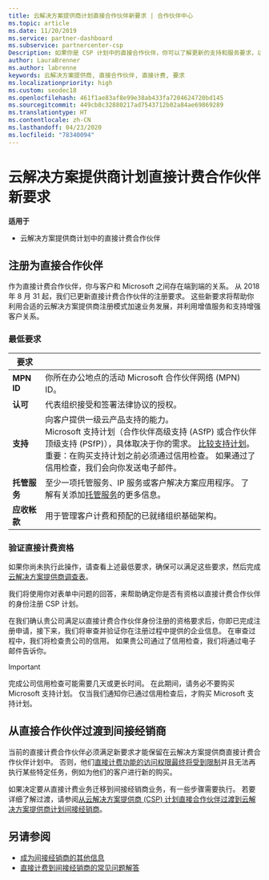 ```yaml
---
title: 云解决方案提供商计划直接合作伙伴新要求 | 合作伙伴中心
ms.topic: article
ms.date: 11/20/2019
ms.service: partner-dashboard
ms.subservice: partnercenter-csp
Description: 如果你是 CSP 计划中的直接合作伙伴，你可以了解更新的支持和服务要求，以及如何满足这些要求。
author: LauraBrenner
ms.author: labrenne
keywords: 云解决方案提供商, 直接合作伙伴, 直接计费, 要求
ms.localizationpriority: high
ms.custom: seodec18
ms.openlocfilehash: 461f1ae83af8e99e38ab433fa7204624720bd145
ms.sourcegitcommit: 449cb8c32880217ad7543712b02a84ae69869289
ms.translationtype: HT
ms.contentlocale: zh-CN
ms.lasthandoff: 04/23/2020
ms.locfileid: "78340094"
---
```

# <a name="csp-direct-bill-partner-new-requirements"></a>云解决方案提供商计划直接计费合作伙伴新要求

**适用于**

- 云解决方案提供商计划中的直接计费合作伙伴

## <a name="enroll-as-a-direct-partner"></a>注册为直接合作伙伴

作为直接计费合作伙伴，你与客户和 Microsoft 之间存在端到端的关系。 从 2018 年 8 月 31 起，我们已更新直接计费合作伙伴的注册要求。 这些新要求将帮助你利用合适的云解决方案提供商注册模式加速业务发展，并利用增值服务和支持增强客户关系。

### <a name="minimum-requirements"></a>最低要求

|**要求**|                             |
|--------------------------------|--------------------------------------------------------------|
|**MPN ID**   |你所在办公地点的活动 Microsoft 合作伙伴网络 (MPN) ID。    |
|**认可**   |代表组织接受和签署法律协议的授权。|
|**支持**   |向客户提供一级云产品支持的能力。 <br>Microsoft 支持计划（合作伙伴高级支持 (ASfP) 或合作伙伴顶级支持 (PSfP)），具体取决于你的需求。 [比较支持计划](https://partner.microsoft.com/support/partnersupport)。<br> 重要：在购买支持计划之前必须通过信用检查。 如果通过了信用检查，我们会向你发送电子邮件。 |
|**托管服务**   |至少一项托管服务、IP 服务或客户解决方案应用程序。 了解有关添加[托管服务](https://partner.microsoft.com/business-opportunities/managed-services-provider)的更多信息。|
|**应收帐款** |用于管理客户计费和预配的已就绪组织基础架构。

### <a name="verify-direct-bill-eligibility"></a>验证直接计费资格

如果你尚未执行此操作，请查看上述最低要求，确保可以满足这些要求，然后完成[云解决方案提供商调查表](https://partner.microsoft.com/cloud-solution-provider/assessment)。

我们将使用你对表单中问题的回答，来帮助确定你是否有资格以直接计费合作伙伴的身份注册 CSP 计划。

在我们确认贵公司满足以直接计费合作伙伴身份注册的资格要求后，你即已完成注册申请，接下来，我们将审查并验证你在注册过程中提供的企业信息。 在审查过程中，我们将检查贵公司的信用。 如果贵公司通过了信用检查，我们将通过电子邮件告诉你。

>[!IMPORTANT]
>完成公司信用检查可能需要几天或更长时间。 在此期间，请务必不要购买 Microsoft 支持计划。 仅当我们通知你已通过信用检查后，才购买 Microsoft 支持计划。

## <a name="transition-from-direct-to-indirect-reseller"></a>从直接合作伙伴过渡到间接经销商

当前的直接计费合作伙伴必须满足新要求才能保留在云解决方案提供商直接计费合作伙伴计划中。 否则，他们[直接计费功能的访问权限最终将受到限制](restricted-direct-bill-capabilities.md)并且无法再执行某些特定任务，例如为他们的客户进行新的购买。 

如果决定要从直接计费业务迁移到间接经销商业务，有一些步骤需要执行。 若要详细了解过渡，请参阅[从云解决方案提供商 (CSP) 计划直接合作伙伴过渡到云解决方案提供商计划间接经销商](transition-direct-to-indirect.md)。 

## <a name="see-also"></a>另请参阅

- [成为间接经销商的其他信息](https://assetsprod.microsoft.com/csp-directbill-to-indirect-transition.pdf)
- [直接计费到间接经销商的常见问题解答](https://assetsprod.microsoft.com/mpn/direct-bill-partner-faq.pdf)
